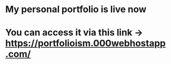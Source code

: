 # My personal portfolio is live now

# You can access it via this link -> https://portfolioism.000webhostapp.com/
